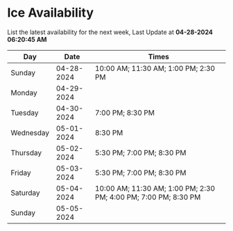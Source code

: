 # Ice Availability

List the latest availability for the next week, Last Update at **04-28-2024 06:20:45 AM**

| Day         | Date        | Times       |
| ----------- | ----------- | ----------- |
|Sunday|04-28-2024|10:00 AM; 11:30 AM; 1:00 PM; 2:30 PM|
|Monday|04-29-2024||
|Tuesday|04-30-2024|7:00 PM; 8:30 PM|
|Wednesday|05-01-2024|8:30 PM|
|Thursday|05-02-2024|5:30 PM; 7:00 PM; 8:30 PM|
|Friday|05-03-2024|5:30 PM; 7:00 PM; 8:30 PM|
|Saturday|05-04-2024|10:00 AM; 11:30 AM; 1:00 PM; 2:30 PM; 4:00 PM; 7:00 PM; 8:30 PM|
|Sunday|05-05-2024||
